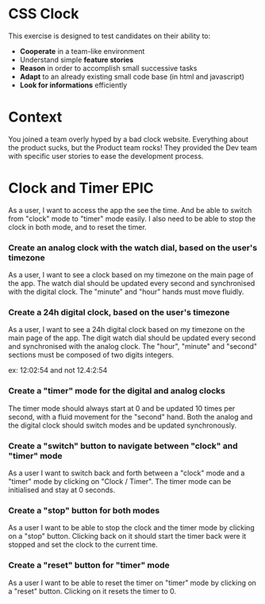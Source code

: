 # CSS Clock

This exercise is designed to test candidates on their ability to:
- **Cooperate** in a team-like environment
- Understand simple **feature stories**
- **Reason** in order to accomplish small successive tasks
- **Adapt** to an already existing small code base (in html and javascript)
- **Look for informations** efficiently

# Context
You joined a team overly hyped by a bad clock website. Everything about the product sucks, but the Product team rocks! They provided the Dev team with specific user stories to ease the development process. 

# Clock and Timer EPIC

As a user, I want to access the app the see the time. And be able to switch from "clock" mode to "timer" mode easily. I also need to be able to stop the clock in both mode, and to reset the timer.

### Create an analog clock with the watch dial, based on the user's timezone

As a user, I want to see a clock based on my timezone on the main page of the app. The watch dial should be updated every second and synchronised with the digital clock. The "minute" and "hour" hands must move fluidly.

### Create a 24h digital clock, based on the user's timezone

As a user, I want to see a 24h digital clock based on my timezone on the main page of the app. The digit watch dial should be updated every second and synchronised with the analog clock. The  "hour", "minute" and "second" sections must be composed of two digits integers.

ex: 12:02:54 and not 12.4:2:54

### Create a "timer" mode for the digital and analog clocks

The timer mode should always start at 0 and be updated 10 times per second, with a fluid movement for the "second" hand. Both the analog and the digital clock should switch modes and be updated synchronously.

### Create a "switch" button to navigate between "clock" and "timer" mode

As a user I want to switch back and forth between a "clock" mode and a "timer" mode by clicking on "Clock / Timer". The timer mode can be initialised and stay at 0 seconds.

### Create a "stop" button for both modes

As a user I want to be able to stop the clock and the timer mode by clicking on a "stop" button. Clicking back on it should start the timer back were it stopped and set the clock to the current time.

### Create a "reset" button for "timer" mode

As a user I want to be able to reset the timer on "timer" mode by clicking on a "reset" button. Clicking on it resets the timer to 0.
